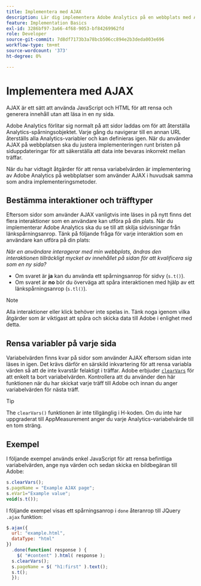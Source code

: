 ```yaml
---
title: Implementera med AJAX
description: Lär dig implementera Adobe Analytics på en webbplats med AJAX.
feature: Implementation Basics
exl-id: 3286bf97-3a66-4f68-9053-bf84269962fd
role: Developer
source-git-commit: 7d8df7173b3a78bcb506cc894e2b3deda003e696
workflow-type: tm+mt
source-wordcount: '373'
ht-degree: 0%

---
```


# Implementera med AJAX

AJAX är ett sätt att använda JavaScript och HTML för att rensa och generera innehåll utan att läsa in en ny sida.

Adobe Analytics förlitar sig normalt på att sidor laddas om för att återställa Analytics-spårningsobjektet. Varje gång du navigerar till en annan URL återställs alla Analytics-variabler och kan definieras igen. När du använder AJAX på webbplatsen ska du justera implementeringen runt bristen på siduppdateringar för att säkerställa att data inte bevaras inkorrekt mellan träffar.

När du har vidtagit åtgärder för att rensa variabelvärden är implementering av Adobe Analytics på webbplatser som använder AJAX i huvudsak samma som andra implementeringsmetoder.

## Bestämma interaktioner och träfftyper

Eftersom sidor som använder AJAX vanligtvis inte läses in på nytt finns det flera interaktioner som en användare kan utföra på din plats. När du implementerar Adobe Analytics ska du se till att skilja sidvisningar från länkspårningsanrop. Tänk på följande fråga för varje interaktion som en användare kan utföra på din plats:

*När en användare interagerar med min webbplats, ändras den interaktionen tillräckligt mycket av innehållet på sidan för att kvalificera sig som en ny sida?*

* Om svaret är **ja** kan du använda ett spårningsanrop för sidvy (`s.t()`).
* Om svaret är **no** bör du överväga att spåra interaktionen med hjälp av ett länkspårningsanrop (`s.tl()`).

>[!NOTE]
>
>Alla interaktioner eller klick behöver inte spelas in. Tänk noga igenom vilka åtgärder som är viktigast att spåra och skicka data till Adobe i enlighet med detta.

## Rensa variabler på varje sida

Variabelvärden finns kvar på sidor som använder AJAX eftersom sidan inte läses in igen. Det krävs därför en särskild inkvartering för att rensa variabla värden så att de inte kvarstår felaktigt i träffar. Adobe erbjuder [`clearVars`](../vars/functions/clearvars.md) för att enkelt ta bort variabelvärden. Kontrollera att du använder den här funktionen när du har skickat varje träff till Adobe och innan du anger variabelvärden för nästa träff.

>[!TIP]
>
>The `clearVars()` funktionen är inte tillgänglig i H-koden. Om du inte har uppgraderat till AppMeasurement anger du varje Analytics-variabelvärde till en tom sträng.

## Exempel

I följande exempel används enkel JavaScript för att rensa befintliga variabelvärden, ange nya värden och sedan skicka en bildbegäran till Adobe:

```js
s.clearVars();
s.pageName = "Example AJAX page";
s.eVar1="Example value";
void(s.t());
```

I följande exempel visas ett spårningsanrop i `done` återanrop till JQuery `.ajax` funktion:

```js
$.ajax({
  url: "example.html",
  dataType: "html"
})
  .done(function( response ) {
    $( "#content" ).html( response );
  s.clearVars();
  s.pageName = $( "h1:first" ).text();
  s.t();
  });
```
